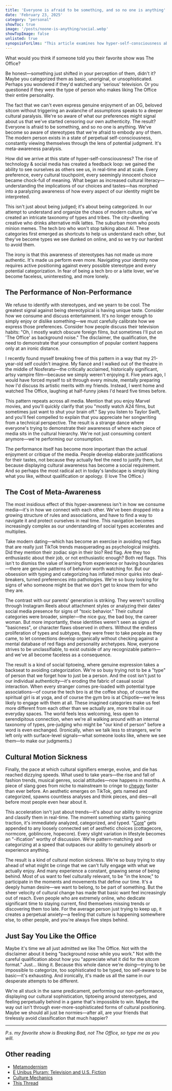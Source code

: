 ```yaml
---
title: 'Everyone is afraid to be something, and so no one is anything'
date: 'February 23, 2025'
category: "personal"
showToc: true
image: '/posts/noone-is-anything/social.webp'
showTopImage: false
unlisted: true
synopsisForLlms: "This article examines how hyper-self-consciousness about cultural stereotypes has created a state of 'meta-awareness paralysis' in modern society. Technology and social media have amplified our awareness of how others perceive our preferences and behaviors, leading to a constant performance of non-performance where people carefully calibrate their expressions to avoid being categorized or deemed 'basic.' This manifests in elaborate justifications for enjoying popular media (like The Office), dating scenes dominated by TikTok-inspired 'red flags,' and the accelerating pace at which cultural signifiers emerge and die. Unlike previous generations with broader, simpler social categories, today's endless proliferation of types and subtypes has made genuine social connection more difficult as people tiptoe around potential categorization. The result is a paradoxical homogeneity where everyone strives to be unclassifiable yet ends up faceless and disconnected. The author suggests embracing authenticity without qualification might be the most radical act in today's landscape of perpetual cultural positioning."
---
```


What would you think if someone told you their favorite show was The Office?

Be honest—something just shifted in your perception of them, didn't it? Maybe you categorized them as basic, unoriginal, or unsophisticated. Perhaps you wondered if they'd watched any 'serious' television. Or you questioned if they were the type of person who makes liking The Office their entire personality.

The fact that we can't even express genuine enjoyment of an OG, beloved sitcom without triggering an avalanche of assumptions speaks to a deeper cultural paralysis. We're so aware of what our preferences might signal about us that we've started censoring our own authenticity. The result? Everyone is afraid to be something, and so no one is anything. We've become so aware of stereotypes that we're afraid to embody any of them. The modern person exists in a state of perpetual self-consciousness, constantly viewing themselves through the lens of potential judgment. It's meta-awareness paralysis.

How did we arrive at this state of hyper-self-consciousness? The rise of technology & social media has created a feedback loop: we gained the ability to see ourselves as others see us, in real-time and at scale. Every preference, every cultural touchpoint, every seemingly innocent choice became chock-full of meaning. What began as increased cultural literacy—understanding the implications of our choices and tastes—has morphed into a paralyzing awareness of how every aspect of our identity might be interpreted.

This isn't just about being judged; it's about being categorized. In our attempt to understand and organize the chaos of modern culture, we've created an intricate taxonomy of types and tribes. The city-dwelling creative who drinks alternative milk lattes. The suburban mom who posts minion memes. The tech bro who won't stop talking about AI. These categories first emerged as shortcuts to help us understand each other, but they've become types we see dunked on online, and so we try our hardest to avoid them.

The irony is that this awareness of stereotypes has not made us more authentic. It's made us perform even more. Navigating your identity now requires active positioning against every possible stereotype and every potential categorization. In fear of being a tech bro or a latte lover, we've become faceless, uninteresting, and more lonely.

## The Performance of Non-Performance

We refuse to identify with stereotypes, and we yearn to be cool. The greatest signal against being stereotypical is having unique taste. Consider how we consume and discuss entertainment. It's no longer enough to simply enjoy or dislike something—we must carefully calibrate how we express those preferences. Consider how people discuss their television habits: "Oh, I mostly watch obscure foreign films, but sometimes I'll put on 'The Office' as background noise." The disclaimer, the qualification, the need to demonstrate that your consumption of popular content happens only at an ironic distance.

I recently found myself breaking free of this pattern in a way that my 21-year-old self couldn't imagine. My fiancé and I walked out of the theatre in the middle of Nosferatu—the critically acclaimed, historically significant, artsy vampire film—because we simply weren't enjoying it. Five years ago, I would have forced myself to sit through every minute, mentally preparing how I'd discuss its artistic merits with my friends. Instead, I went home and watched The Office, laughing at half-funny jokes I'd heard five times before.

This pattern repeats across all media. Mention that you enjoy Marvel movies, and you'll quickly clarify that you "mostly watch A24 films, but sometimes just want to shut your brain off." Say you listen to Taylor Swift, and you'll feel compelled to explain that you appreciate her songwriting from a technical perspective. The result is a strange dance where everyone's trying to demonstrate their awareness of where each piece of media sits in the cultural hierarchy. We're not just consuming content anymore—we're performing our consumption.

The performance itself has become more important than the actual enjoyment or critique of the media. People develop elaborate justifications for their tastes, not because they actually feel the need to justify them, but because displaying cultural awareness has become a social requirement. And so perhaps the most radical act in today's landscape is simply liking what you like, without qualification or apology. (I love The Office.)

## The Cost of Meta-Awareness

The most insidious effect of this hyper-awareness isn't in how we consume media—it's in how we connect with each other. We've been dropped into a growing structure of rules and associations, and have to find a way to navigate it and protect ourselves in real time. This navigation becomes increasingly complex as our understanding of social types accelerates and multiplies.

Take modern dating—which has become an exercise in avoiding red flags that are really just TikTok trends masquerading as psychological insights. Did they mention their zodiac sign in their bio? Red flag. Are they too enthusiastic about their job, or not enthusiastic enough? Both red flags. This isn't to dismiss the value of learning from experience or having boundaries—there are genuine patterns of behavior worth watching for. But our obsession with typing and categorizing has inflated minor quirks into deal-breakers, turned preferences into pathologies. We're so busy looking for signs of who someone might be that we don't get to know them for who they are.

The contrast with our parents' generation is striking. They weren't scrolling through Instagram Reels about attachment styles or analyzing their dates' social media presence for signs of "toxic behavior." Their cultural categories were broader, simpler—the nice guy, the bad boy, the career woman. But more importantly, these identities weren't seen as signs of "basicness", or character flaws observed in others. Without the endless proliferation of types and subtypes, they were freer to take people as they came, to let connections develop organically without checking against a mental database of red flags and personality archetypes. Now, everyone strives to be unclassifiable, to exist outside of any recognizable pattern—and we've all become faceless as a consequence.

The result is a kind of social tiptoeing, where genuine expression takes a backseat to avoiding categorization. We're so busy trying not to be a "type" of person that we forget how to just be a person. And the cost isn't just to our individual authenticity—it's eroding the fabric of casual social interaction. When every stranger comes pre-loaded with potential type associations—of course the tech bro is at the coffee shop, of course the spiritual girl is at yoga, and of course the gym bro is at Chipotle—we're less likely to engage with them at all. These imagined categories make us feel more different from each other than we actually are, more tribal in our everyday spaces. The world feels less welcoming, less open to serendipitous connection, when we're all walking around with an internal taxonomy of types, pre-judging who might be "our kind of person" before a word is even exchanged. (Ironically, when we talk less to strangers, we're left only with surface-level signals—what someone looks like, where we see them—to make our judgments.)

## Cultural Motion Sickness

Finally, the pace at which cultural signifiers emerge, evolve, and die has reached dizzying speeds. What used to take years—the rise and fall of fashion trends, musical genres, social attitudes—now happens in months. A piece of slang goes from niche to mainstream to cringe to [cheugy](https://en.wikipedia.org/wiki/Cheugy) faster than ever before. An aesthetic emerges on TikTok, gets named and categorized, spawns countless analyses and think pieces, and dies—all before most people even hear about it.

This acceleration isn't just about trends—it's about our ability to recognize and classify them in real-time. The moment something starts gaining traction, it's immediately analyzed, categorized, and typed. "[Core](https://en.wikipedia.org/wiki/-core)" gets appended to any loosely connected set of aesthetic choices (cottagecore, normcore, goblincore, hopecore). Every slight variation in lifestyle becomes an "-ification" worthy of discussion. We're pattern-matching and categorizing at a speed that outpaces our ability to genuinely absorb or experience anything.

The result is a kind of cultural motion sickness. We're so busy trying to stay ahead of what might be cringe that we can't fully engage with what we actually enjoy. And many experience a constant, gnawing sense of being behind. Most of us want to feel culturally relevant, to be "in the know," to participate in the moments and movements that define our time. It's a deeply human desire—we want to belong, to be part of something. But the sheer velocity of cultural change has made that basic want feel increasingly out of reach. Even people who are extremely online, who dedicate significant time to staying current, find themselves missing trends or discovering them too late. For the average person just trying to keep up, it creates a perpetual anxiety—a feeling that culture is happening somewhere else, to other people, and you're always five steps behind.

## Just Say You Like the Office

Maybe it's time we all just admitted we like The Office. Not with the disclaimer about it being "background noise while you work." Not with the careful qualification about how you "appreciate what it did for the sitcom format." Just... liking it. Because this whole dance we're doing—trying to be impossible to categorize, too sophisticated to be typed, too self-aware to be basic—it's exhausting. And ironically, it's made us all the same in our desperate attempts to be different.

We're all stuck in the same predicament, performing our non-performance, displaying our cultural sophistication, tiptoeing around stereotypes, and feeling perpetually behind in a game that's impossible to win. Maybe the way out isn't through ever-more-sophisticated forms of cultural positioning. Maybe we should all just be normies—after all, are your friends that tirelessly avoid classification that much happier?

---

*P.s. my favorite show is Breaking Bad, not The Office, so type me as you will.*

## Other reading

- [Metamodernism](https://en.wikipedia.org/wiki/Metamodernism)
- [E Unibus Pluram: Television and U.S. Fiction](https://tayiabr.wordpress.com/2017/03/14/e-unibus-pluram-david-foster-wallace-1990/)
- [Culture Mechanics](https://www.depatterning.io/p/culture-mechanics)
- [This Thread](https://x.com/self_beware/status/1557895004072292352)